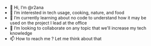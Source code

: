 - 👋 Hi, I’m @r2ana
- 👀 I’m interested in tech usage, cooking, nature, and food
- 🌱 I’m currently learning about no code to understand how it may be used on the project I lead at the office
- 💞️ I’m looking to collaborate on any topic that we'll increase my tech knowledge
- 📫 How to reach me ? Let me think about that

<!---
r2ana/r2ana is a ✨ special ✨ repository because its `README.md` (this file) appears on your GitHub profile.
You can click the Preview link to take a look at your changes.
--->
